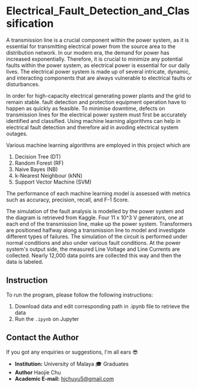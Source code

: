 # Electrical_Fault_Detection_and_Classification

A transmission line is a crucial component within the power system, as it is essential for transmitting electrical power from the source area to the distribution network. In our modern era, the demand for power has increased exponentially. Therefore, it is crucial to minimize any potential faults within the power system, as electrical power is essential for our daily lives. The electrical power system is made up of several intricate, dynamic, and interacting components that are always vulnerable to electrical faults or disturbances.

In order for high-capacity electrical generating power plants and the grid to remain stable. fault detection and protection equipment operation have to happen as quickly as feasible. To minimise downtime, defects on transmission lines for the electrical power system must first be accurately identified and classified. Using machine learning algorithms can help in electrical fault detection and therefore aid in avoding electrical system outages.

Various machine learning algorithms are employed in this project which are

1. Decision Tree (DT)
2. Random Forest (RF)
3. Naive Bayes (NB)
4. k-Nearest Neighbour (kNN)
5. Support Vector Machine (SVM)

The performance of each machine learning model is assessed with metrics such as accuracy, precision, recall, and F-1 Score.

The simulation of the fault analysis is modelled by the power system and the diagram is retrieved from Kaggle. Four 11 x 10^3 V generators, one at each end of the transmission line, make up the power system. Transformers are positioned halfway along a transmission line to model and investigate different types of failures. The simulation of the circuit is performed under normal conditions and also under various fault conditions. At the power system's output side, the measured Line Voltage and Line Currents are collected. Nearly 12,000 data points are collected this way and then the data is labeled.


## Instruction  

To run the program, please follow the following instructions:

1. Download data and edit corresponding path in .ipynb file to retrieve the data
2. Run the `.ipynb` on Jupyter  


## Contact the Author  

If you got any enquiries or suggestions, I'm all ears :sunglasses:  

- **Institution:**  University of Malaya  :mortar_board: Graduates  
- **Author** Haojie Chu
- **Academic E-mail:** hjchuyu5@gmail.com
